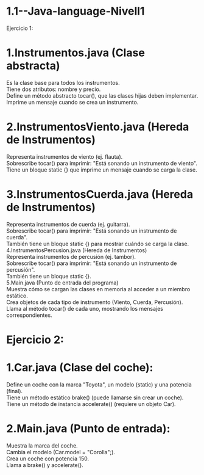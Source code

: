 # 1.1--Java-language-Nivell1
Ejercicio 1:

# 1.Instrumentos.java (Clase abstracta) 

Es la clase base para todos los instrumentos.  \
Tiene dos atributos: nombre y precio.  \
Define un método abstracto tocar(), que las clases hijas deben implementar.  \
Imprime un mensaje cuando se crea un instrumento. 
# 2.InstrumentosViento.java (Hereda de Instrumentos)
Representa instrumentos de viento (ej. flauta). \
Sobrescribe tocar() para imprimir: "Está sonando un instrumento de viento". \
Tiene un bloque static {} que imprime un mensaje cuando se carga la clase. 
# 3.InstrumentosCuerda.java (Hereda de Instrumentos)
Representa instrumentos de cuerda (ej. guitarra). \
Sobrescribe tocar() para imprimir: "Está sonando un instrumento de cuerda". \
También tiene un bloque static {} para mostrar cuándo se carga la clase. \
4.InstrumentosPercusion.java (Hereda de Instrumentos) \
Representa instrumentos de percusión (ej. tambor). \
Sobrescribe tocar() para imprimir: "Está sonando un instrumento de percusión". \
También tiene un bloque static {}. \
5.Main.java (Punto de entrada del programa) \
Muestra cómo se cargan las clases en memoria al acceder a un miembro estático. \
Crea objetos de cada tipo de instrumento (Viento, Cuerda, Percusión). \
Llama al método tocar() de cada uno, mostrando los mensajes correspondientes. 

# Ejercicio 2:

# 1.Car.java (Clase del coche):
Define un coche con la marca "Toyota", un modelo (static) y una potencia (final). \
Tiene un método estático brake() (puede llamarse sin crear un coche). \
Tiene un método de instancia accelerate() (requiere un objeto Car). 
# 2️.Main.java (Punto de entrada):
Muestra la marca del coche. \
Cambia el modelo (Car.model = "Corolla";). \
Crea un coche con potencia 150. \
Llama a brake() y accelerate(). 
